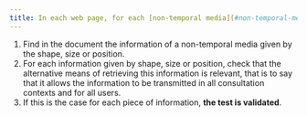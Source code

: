 ```yaml
---
title: In each web page, for each [non-temporal media](#non-temporal-media), the information must not be given only [by the shape, size or position](#indication-given-by-the-shape-size-or-position). Is this rule implemented appropriately?
---
```


1. Find in the document the information of a non-temporal media given by the shape, size or position.
2. For each information given by shape, size or position, check that the alternative means of retrieving this information is relevant, that is to say that it allows the information to be transmitted in all consultation contexts and for all users.
3. If this is the case for each piece of information, **the test is validated**.
